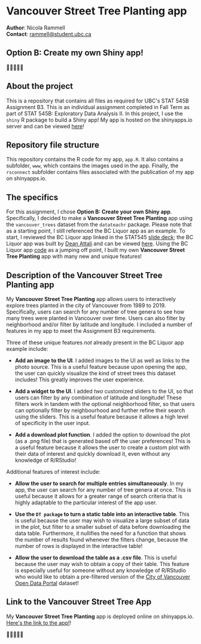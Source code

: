 # Vancouver Street Tree Planting app

**Author**: Nicola Rammell\
**Contact**: rammell@student.ubc.ca

## Option B: Create my own Shiny app!

🌲🌳🌲🌳🌲

## About the project

This is a repository that contains all files as required for UBC's STAT
545B Assignment B3. This is an individual assignment completed in Fall
Term as part of STAT 545B: Exploratory Data Analysis II. In this
project, I use the `shiny` R package to build a Shiny app! My app is
hosted on the shinyapps.io server and can be viewed
[here](https://nicolarammell.shinyapps.io/shiny-app/)!

## Repository file structure

This repository contains the R code for my app, `app.R`. It also
contains a subfolder, `www`, which contains the images used in the app.
Finally, the `rsconnect` subfolder contains files associated with the
publication of my app on shinyapps.io.

## The specifics

For this assignment, I chose **Option B: Create your own Shiny app**.
Specifically, I decided to make a **Vancouver Street Tree Planting** app
using the `vancouver_trees` dataset from the `datateachr` package.
Please note that as a starting point, I still referenced the BC Liquor
app as an example. To start, I reviewed the BC Liquor app linked in the
STAT545 [slide
deck](https://docs.google.com/presentation/d/1dXhqqsD7dPOOdcC5Y7RW--dEU7UfU52qlb0YD3kKeLw/edit#slide=id.p);
the BC Liquor app was built by [Dean
Attali](https://github.com/daattali) and can be viewed
[here](https://daattali.com/shiny/bcl/). Using the BC Liquor app
[code](https://github.com/daattali/shiny-server/tree/master/bcl) as a
jumping off point, I built my own **Vancouver Street Tree Planting** app
with many new and unique features!

## Description of the Vancouver Street Tree Planting app

My **Vancouver Street Tree Planting** app allows users to interactively
explore trees planted in the city of Vancouver from 1989 to 2019.
Specifically, users can search for any number of tree genera to see how
many trees were planted in Vancouver over time. Users can also filter by
neighborhood and/or filter by latitude and longitude. I included a
number of features in my app to meet the Assignment B3 requirements.

Three of these unique features *not* already present in the BC Liquor
app example include:

-   **Add an image to the UI**. I added images to the UI as well as
    links to the photo source. This is a useful feature because upon
    opening the app, the user can quickly visualize the kind of street
    trees this dataset includes! This greatly improves the user
    experience.

-   **Add a widget to the UI**. I added *two* customized sliders to the
    UI, so that users can filter by any combination of latitude and
    longitude! These filters work in tandem with the optional
    neighborhood filter, so that users can optionally filter by
    neighbourhood and further refine their search using the sliders.
    This is a useful feature because it allows a high level of
    specificity in the user input.

-   **Add a download plot function**. I added the option to download the
    plot (as a .png file) that is generated based off the user
    preferences! This is a useful feature because it allows the user to
    create a custom plot with their data of interest and quickly
    download it, even without any knowledge of R/RStudio!

Additional features of interest include:

-   **Allow the user to search for multiple entries simultaneously**. In
    my app, the user can search for any number of tree genera at once.
    This is useful because it allows for a greater range of search
    criteria that is highly adaptable to the particular interest of the
    app user.

-   **Use the `DT package` to turn a static table into an interactive
    table**. This is useful because the user may wish to visualize a
    large subset of data in the plot, but filter to a smaller subset of
    data before downloading the data table. Furthermore, it nullifies
    the need for a function that shows the number of results found
    whenever the filters change, because the number of rows is displayed
    in the interactive table!

-   **Allow the user to download the table as a .csv file**. This is
    useful because the user may wish to obtain a copy of their table.
    This feature is especially useful for someone without any knowledge
    of R/RStudio who would like to obtain a pre-filtered version of the
    [City of Vancouver Open Data
    Portal](https://opendata.vancouver.ca/explore/dataset/street-trees/information/?disjunctive.species_name&disjunctive.common_name&disjunctive.on_street&disjunctive.neighbourhood_name)
    dataset!

## Link to the Vancouver Street Tree App

My **Vancouver Street Tree Planting** app is deployed online on
shinyapps.io. [Here's the link to the
app!](https://nicolarammell.shinyapps.io/shiny-app/)!

🌲🌳🌲🌳🌲
